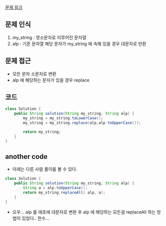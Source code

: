 [문제 링크](https://school.programmers.co.kr/learn/courses/30/lessons/181873)

## 문제 인식

1. my_string : 영소문자로 이루어진 문자열
2. alp : 기준 문자열 해당 문자가 my_string 에 속해 있을 경우 대문자로 반환 

## 문제 접근

- 모든 문자 소문자로 변환
- alp 에 해당하는 문자가 있을 경우 replace 

## 코드

```java
class Solution {
    public String solution(String my_string, String alp) {
        my_string = my_string.toLowerCase();
        my_string = my_string.replace(alp,alp.toUpperCase());

        return my_string;
    }
}
```

## another code

- 아래는 다른 사람 풀이를 볼 수 있다.

```java
class Solution {
    public String solution(String my_string, String alp) {
        String a = alp.toUpperCase();
        return my_string.replaceAll( alp, a);
    }
}

```

- 오우... alp 를 애초에 대문자로 변환 후 alp 에 해당하는 모든걸 replaceAll 하는 방법이 있었다.. 한수...